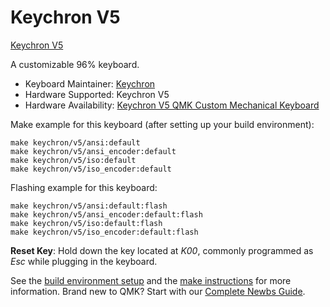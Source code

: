 # Keychron V5

[Keychron V5](https://i.imgur.com/5aT9lhP.jpg)

A customizable 96% keyboard.

* Keyboard Maintainer: [Keychron](https://github.com/keychron)
* Hardware Supported: Keychron V5
* Hardware Availability: [Keychron V5 QMK Custom Mechanical Keyboard](https://www.keychron.com/products/keychron-v5-qmk-custom-mechanical-keyboard)

Make example for this keyboard (after setting up your build environment):

    make keychron/v5/ansi:default
    make keychron/v5/ansi_encoder:default
    make keychron/v5/iso:default
    make keychron/v5/iso_encoder:default

Flashing example for this keyboard:

    make keychron/v5/ansi:default:flash
    make keychron/v5/ansi_encoder:default:flash
    make keychron/v5/iso:default:flash
    make keychron/v5/iso_encoder:default:flash

**Reset Key**: Hold down the key located at *K00*, commonly programmed as *Esc* while plugging in the keyboard.

See the [build environment setup](https://docs.qmk.fm/#/getting_started_build_tools) and the [make instructions](https://docs.qmk.fm/#/getting_started_make_guide) for more information. Brand new to QMK? Start with our [Complete Newbs Guide](https://docs.qmk.fm/#/newbs).
